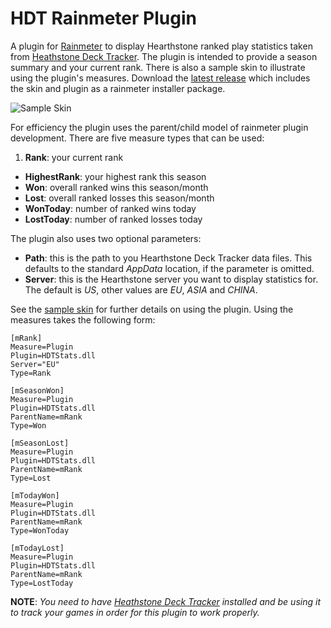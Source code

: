 # HDT Rainmeter Plugin

A plugin for [Rainmeter](http://www.rainmeter.net) to display Hearthstone ranked play statistics taken from [Heathstone Deck Tracker](https://github.com/Epix37/Hearthstone-Deck-Tracker). The plugin is intended to provide a season summary and your current rank. There is also a sample skin to illustrate using the plugin's measures. Download the [latest release](https://github.com/andburn/hdt-rainmeter-stats/releases/latest) which includes the skin and plugin as a rainmeter installer package.

![Sample Skin](http://i.imgur.com/qrcBknh.png)

For efficiency the plugin uses the parent/child model of rainmeter plugin development. There are five measure types that can be used:

1. **Rank**: your current rank
- **HighestRank**: your highest rank this season
- **Won**: overall ranked wins this season/month
- **Lost**: overall ranked losses this season/month
- **WonToday**: number of ranked wins today
- **LostToday**: number of ranked losses today

The plugin also uses two optional parameters:

- **Path**: this is the path to you Hearthstone Deck Tracker data files. This defaults to the standard *AppData* location, if the parameter is omitted.
- **Server**: this is the Hearthstone server you want to display statistics for. The default is *US*, other values are *EU*, *ASIA* and *CHINA*.

See the [sample skin](https://github.com/andburn/hdt-rainmeter-stats/blob/master/Skin/Season%20Stats/stats.ini) for further details on using the plugin. Using the measures takes the following form:

```
[mRank]
Measure=Plugin
Plugin=HDTStats.dll
Server="EU"
Type=Rank

[mSeasonWon]
Measure=Plugin
Plugin=HDTStats.dll
ParentName=mRank
Type=Won

[mSeasonLost]
Measure=Plugin
Plugin=HDTStats.dll
ParentName=mRank
Type=Lost

[mTodayWon]
Measure=Plugin
Plugin=HDTStats.dll
ParentName=mRank
Type=WonToday

[mTodayLost]
Measure=Plugin
Plugin=HDTStats.dll
ParentName=mRank
Type=LostToday
```

**NOTE**: *You need to have [Heathstone Deck Tracker](https://github.com/Epix37/Hearthstone-Deck-Tracker) installed and be using it to track your games in order for this plugin to work properly.*
